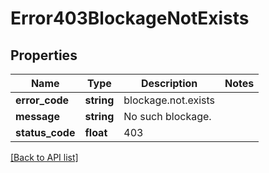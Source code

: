 # Error403BlockageNotExists

## Properties

Name | Type | Description | Notes
------------ | ------------- | ------------- | -------------
**error_code** | **string** | blockage.not.exists |
**message** | **string** | No such blockage. |
**status_code** | **float** | 403 |

[[Back to API list]](../../README.md#api-endpoints)
